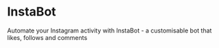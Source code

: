 # InstaBot
Automate your Instagram activity with InstaBot - a customisable bot that likes, follows and comments
